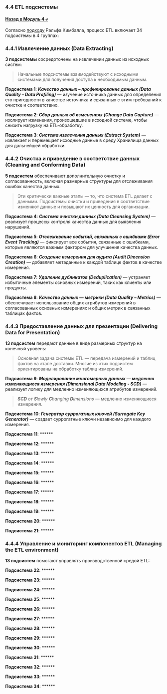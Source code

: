 ### 4.4 ETL подсистемы

#### [Назад в Модуль 4 ⤶](/DE-101/Module4/readme.md)

Согласно [подходу](https://www.kimballgroup.com/data-warehouse-business-intelligence-resources/kimball-techniques/etl-architecture-34-subsystems/) 
Ральфа Кимбалла, процесс ETL включает 34 подсистемы в 4 группах:

### 4.4.1 Извлечение данных (Data Extracting)
**3 подсистемы** сосредоточены на извлечении данных из исходных систем:

> Начальные подсистемы взаимодействуют с исходными системами для получения доступа к необходимым данным.

**Подсистема 1**: ***Качество данных – профилирование данных (Data Quality – Data Profiling)*** — изучение источника 
данных для определения его пригодности в качестве источника и связанных с этим требований к очистке и соответствию.

**Подсистема 2**: ***Сбор данных об изменениях (Change Data Capture)*** — изолирует изменения, произошедшие в исходной 
системе, чтобы снизить нагрузку на ETL-обработку.

**Подсистема 3**: ***Система извлечения данных (Extract System)*** — извлекает и перемещает исходные данные в среду 
Хранилища данных для дальнейшей обработки.

### 4.4.2 Очистка и приведение в соответствие данных (Cleaning and Conforming Data)
**5 подсистем** обеспечивают дополнительную очистку и согласованность, включая размерные структуры для отслеживания 
ошибок качества данных.

> Эти критически важные этапы — то, что система ETL делает с данными.
> Подсистемы очистки и приведения в соответствие изменяют данные и повышают их ценность для организации.

**Подсистема 4**: ***Система очистки данных (Data Cleansing System)*** — реализует процессы контроля качества данных 
для выявления нарушений.

**Подсистема 5**: ***Отслеживание событий, связанных с ошибками (Error Event Tracking)*** — фиксирует все события, 
связанные с ошибками, которые являются важным фактором для улучшения качества данных.

**Подсистема 6**: ***Создание измерения для аудита (Audit Dimension Creation)*** — добавляет метаданные к каждой 
таблице фактов в качестве измерения.

**Подсистема 7**: ***Удаление дубликатов (Deduplication)*** — устраняет избыточные элементы основных измерений, 
таких как клиенты или продукты.

**Подсистема 8**: ***Качество данных — метрики (Data Quality – Metrics)*** — обеспечивает использование общих атрибутов 
измерений в согласованных основных измерениях и общих метрик в связанных таблицах фактов.

### 4.4.3 Предоставление данных для презентации (Delivering Data for Presentation)
**13 подсистем** передают данные в виде размерных структур на конечный уровень:

> Основная задача системы ETL — передача измерений и таблиц фактов на этапе доставки.
> Многие из этих подсистем ориентированы на обработку таблиц измерений.

**Подсистема 9**: ***Моделирование многомерных данных — медленно изменяющиеся измерения 
(Dimensional Data Modeling - SCD)*** — реализует логику для медленно изменяющихся атрибутов 
измерений.

> _**SCD** от **S**lowly **C**hanging **D**imensions_ — медленно изменяющиеся измерения.

**Подсистема 10**: ***Генератор суррогатных ключей (Surrogate Key Generator)*** — создает суррогатные ключи независимо 
для каждого измерения.

**Подсистема 11**: ******

**Подсистема 12**: ******

**Подсистема 13**: ******

**Подсистема 14**: ******

**Подсистема 15**: ******

**Подсистема 16**: ******

**Подсистема 17**: ******

**Подсистема 18**: ******

**Подсистема 19**: ******

**Подсистема 20**: ******

**Подсистема 21**: ******

### 4.4.4 Управление и мониторинг компонентов ETL (Managing the ETL environment)
**13 подсистем** помогают управлять производственной средой ETL:

**Подсистема 22**: ******

**Подсистема 23**: ******

**Подсистема 24**: ******

**Подсистема 25**: ******

**Подсистема 26**: ******

**Подсистема 27**: ******

**Подсистема 28**: ******

**Подсистема 29**: ******

**Подсистема 30**: ******

**Подсистема 31**: ******

**Подсистема 32**: ******

**Подсистема 33**: ******

**Подсистема 34**: ******